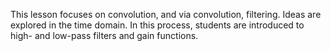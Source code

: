 

This lesson focuses on convolution, and via convolution, filtering. Ideas are explored in the time domain. In this process, students are introduced to high- and low-pass filters and gain functions.
